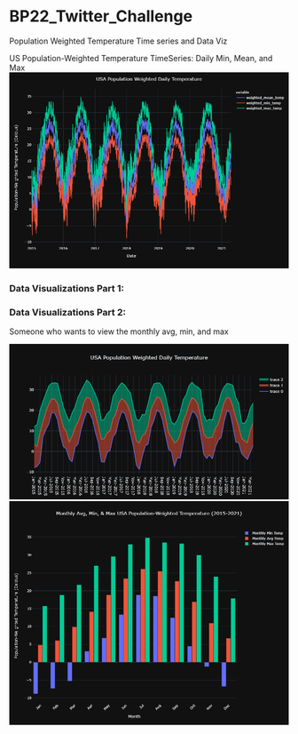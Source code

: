 # BP22_Twitter_Challenge
Population Weighted Temperature Time series and Data Viz


US Population-Weighted Temperature TimeSeries: Daily Min, Mean, and Max
![Daily Weighted Temp Timeseries](viz_png/daily_timeseries.png)

### Data Visualizations Part 1:

### Data Visualizations Part 2:
Someone who wants to view the monthly avg, min, and max

![All Months Avg Min and Max](viz_png/Part2_A.png)
![Combined Months Avg Min and Max](viz_png/Part2_B.png)
